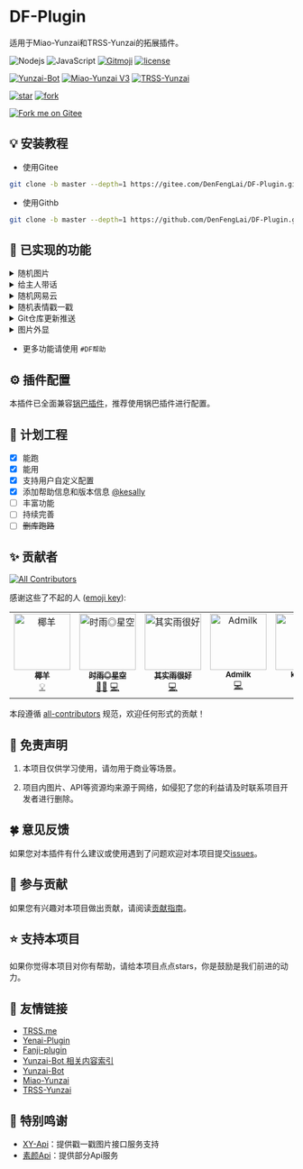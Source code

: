 # DF-Plugin

适用于Miao-Yunzai和TRSS-Yunzai的拓展插件。

![Nodejs](https://img.shields.io/badge/-Node.js-3C873A?style=flat&logo=Node.js&logoColor=white)
![JavaScript](https://img.shields.io/badge/-JavaScript-eed718?style=flat&logo=javascript&logoColor=ffffff)
[![Gitmoji](https://img.shields.io/badge/gitmoji-%20😜%20😍-FFDD67.svg?style=flat-square)](https://gitmoji.dev)
[![license](https://img.shields.io/github/license/Denfenglai/DF-Plugin.svg?style=flat&logo=gnu)](https://github.com/Denfenglai/DF-Plugin/blob/master/LICENSE)

[![Yunzai-Bot](https://img.shields.io/badge/Yunzai_Bot-V3-red)](https://gitee.com/Le-niao/Yunzai-Bot)
[![Miao-Yunzai V3](https://img.shields.io/badge/Miao_Yunzai-V3-yellow)](https://github.com/yoimiya-kokomi/Miao-Yunzai)
[![TRSS-Yunzai](https://img.shields.io/badge/TRSS_Yunzai-V3-blue)](https://github.com/TimeRainStarSky/Yunzai)

[![star](https://gitee.com/DenFengLai/DF-Plugin/badge/star.svg?theme=dark)](https://gitee.com/DenFengLai/DF-Plugin/stargazers)
[![fork](https://gitee.com/DenFengLai/DF-Plugin/badge/fork.svg?theme=dark)](https://gitee.com/DenFengLai/DF-Plugin/members)

[![Fork me on Gitee](https://gitee.com/DenFengLai/DF-Plugin/widgets/widget_6.svg)](https://gitee.com/DenFengLai/DF-Plugin)

## 💡 安装教程

- 使用Gitee

```sh
git clone -b master --depth=1 https://gitee.com/DenFengLai/DF-Plugin.git ./plugins/DF-Plugin
```

- 使用Githb

```sh
git clone -b master --depth=1 https://github.com/DenFengLai/DF-Plugin.git ./plugins/DF-Plugin
```

## 🤗 已实现的功能

<details><summary>随机图片</summary>

- #来张JK / 黑丝 / cos / 腿子 / 丛雨 /诗歌剧

> 随机发送一张图片

</details>

<details><summary>给主人带话</summary>

- #联系主人 + `消息内容`  

> 详细配置请见[config/sendMaster.yaml](/config/default_config/sendMaster.yaml)

</details>

<details><summary>随机网易云</summary>

- #来首歌

> 从API获取一首网易云歌曲

</details>

<details><summary>随机表情戳一戳</summary>

> 戳一戳返回随机表情包  
> 配置项请看[config/other.yaml](/config/default_config/other.yaml)  
> 使用 #DF安装图库 可安装图库到本地使用  
> 未安装图库将调用[XY-Api](https://api.yugan.love/)

</details>

<details><summary>Git仓库更新推送</summary>

> 在[配置文件](/config/default_config/CodeUpdate.yaml)配置完成填写群号后即可使用。  
> 推荐使用[锅巴插件](https://gitee.com/guoba-yunzai/guoba-plugin.git)进行配置

- 使用`#检查仓库更新`可以手动进行一次推送

</details>

<details><summary>图片外显</summary>

> 配置请看[summary.yaml](./config/default_config/summary.yaml)  
> 推荐使用[锅巴插件](https://gitee.com/guoba-yunzai/guoba-plugin.git)进行配置

- #开启/关闭图片外显
- #设置图片外显 + 文字

</details>

- 更多功能请使用 `#DF帮助`

## ⚙️ 插件配置

本插件已全面兼容[锅巴插件](https://gitee.com/guoba-yunzai/guoba-plugin.git)，推荐使用锅巴插件进行配置。

## 📄 计划工程

- [x] 能跑
- [x] 能用
- [x] 支持用户自定义配置
- [x] 添加帮助信息和版本信息 [@kesally](https://gitee.com/kesally)
- [ ] 丰富功能
- [ ] 持续完善
- [ ] ~~删库跑路~~

## ✨ 贡献者

<!-- ALL-CONTRIBUTORS-BADGE:START - Do not remove or modify this section -->
[![All Contributors](https://img.shields.io/badge/all_contributors-6-orange.svg?style=flat-square)](#contributors-)
<!-- ALL-CONTRIBUTORS-BADGE:END -->

感谢这些了不起的人 ([emoji key](https://allcontributors.org/docs/en/emoji-key)):

<!-- ALL-CONTRIBUTORS-LIST:START - Do not remove or modify this section -->
<!-- prettier-ignore-start -->
<!-- markdownlint-disable -->
<table>
  <tbody>
    <tr>
      <td align="center" valign="top" width="14.28%"><a href="https://github.com/yeyang52"><img src="https://avatars.githubusercontent.com/u/107110851?v=4?s=100" width="100px;" alt="椰羊"/><br /><sub><b>椰羊</b></sub></a><br /><a href="#example-yeyang52" title="Examples">💡</a></td>
      <td align="center" valign="top" width="14.28%"><a href="https://github.com/TimeRainStarSky"><img src="https://avatars.githubusercontent.com/u/63490117?v=4?s=100" width="100px;" alt="时雨◎星空"/><br /><sub><b>时雨◎星空</b></sub></a><br /><a href="#mentoring-TimeRainStarSky" title="Mentoring">🧑‍🏫</a> <a href="https://github.com/Denfenglai/DF-Plugin/commits?author=TimeRainStarSky" title="Code">💻</a></td>
      <td align="center" valign="top" width="14.28%"><a href="https://github.com/qsyhh"><img src="https://avatars.githubusercontent.com/u/132750431?v=4?s=100" width="100px;" alt="其实雨很好"/><br /><sub><b>其实雨很好</b></sub></a><br /><a href="https://github.com/Denfenglai/DF-Plugin/commits?author=qsyhh" title="Code">💻</a></td>
      <td align="center" valign="top" width="14.28%"><a href="https://gitee.com/adrae"><img src="https://foruda.gitee.com/avatar/1706324987763497611/13205155_adrae_1706324987.png!avatar200?s=100" width="100px;" alt="Admilk"/><br /><sub><b>Admilk</b></sub></a><br /><a href="https://github.com/Denfenglai/DF-Plugin/commits?author=Admilkk" title="Code">💻</a></td>
      <td align="center" valign="top" width="14.28%"><a href="https://gitee.com/kesally"><img src="https://avatars.githubusercontent.com/u/110397533?v=4?s=100" width="100px;" alt="kesally"/><br /><sub><b>kesally</b></sub></a><br /><a href="https://github.com/Denfenglai/DF-Plugin/commits?author=kesally" title="Code">💻</a></td>
      <td align="center" valign="top" width="14.28%"><a href="https://gitee.com/shanhai233"><img src="https://foruda.gitee.com/avatar/1723727797498359874/8750220_shanhai233_1723727797.png!avatar200?s=100" width="100px;" alt="桃缘十三"/><br /><sub><b>桃缘十三</b></sub></a><br /><a href="https://github.com/Denfenglai/DF-Plugin/commits?author=shanhai233" title="Code">💻</a></td>
    </tr>
  </tbody>
</table>

<!-- markdownlint-restore -->
<!-- prettier-ignore-end -->

<!-- ALL-CONTRIBUTORS-LIST:END -->

本段遵循 [all-contributors](https://github.com/all-contributors/all-contributors) 规范，欢迎任何形式的贡献！

## 💬 免责声明

1. 本项目仅供学习使用，请勿用于商业等场景。  

2. 项目内图片、API等资源均来源于网络，如侵犯了您的利益请及时联系项目开发者进行删除。

## 🍀 意见反馈

如果您对本插件有什么建议或使用遇到了问题欢迎对本项目提交[issues](https://github.com/DenFengLai/DF-Plugin/issues/new)。

## 🎨 参与贡献

如果您有兴趣对本项目做出贡献，请阅读[贡献指南](./CONTRIBUTING.md)。

## ⭐ 支持本项目

如果你觉得本项目对你有帮助，请给本项目点点stars，你是鼓励是我们前进的动力。

## 💝 友情链接

- [TRSS.me](https://TRSS.me)
- [Yenai-Plugin](https://Yenai.TRSS.me)
- [Fanji-plugin](http://gitee.com/adrae/Fanji-plugin)
- [Yunzai-Bot 相关内容索引](https://gitee.com/yhArcadia/Yunzai-Bot-plugins-index)
- [Yunzai-Bot](https://gitee.com/Le-niao/Yunzai-Bot)
- [Miao-Yunzai](https://gitee.com/yoimiya-kokomi/Miao-Yunzai)
- [TRSS-Yunzai](https://gitee.com/TimeRainStarSky/Yunzai)

## 🎁 特别鸣谢

- [XY-Api](https://api.yugan.love/)：提供戳一戳图片接口服务支持
- [素颜Api](https://api.suyanw.cn)：提供部分Api服务
